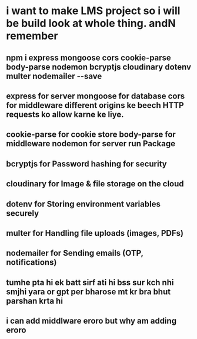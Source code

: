 # i want to make LMS project so i will be build look at whole thing. andN remember
## npm i express mongoose cors cookie-parse body-parse nodemon bcryptjs cloudinary dotenv multer nodemailer --save
## express for server mongoose for database cors for middleware different origins ke beech HTTP requests ko allow karne ke liye.
## cookie-parse for cookie store body-parse for middleware nodemon for server run Package
## bcryptjs for 	Password hashing for security
## cloudinary for Image & file storage on the cloud
## dotenv for Storing environment variables securely
## multer for Handling file uploads (images, PDFs)
## nodemailer for Sending emails (OTP, notifications)
## tumhe pta hi ek batt sirf ati hi  bss sur kch nhi smjhi yara or gpt per bharose mt kr bra bhut parshan krta hi 
## i can add middlware eroro but why am  adding eroro